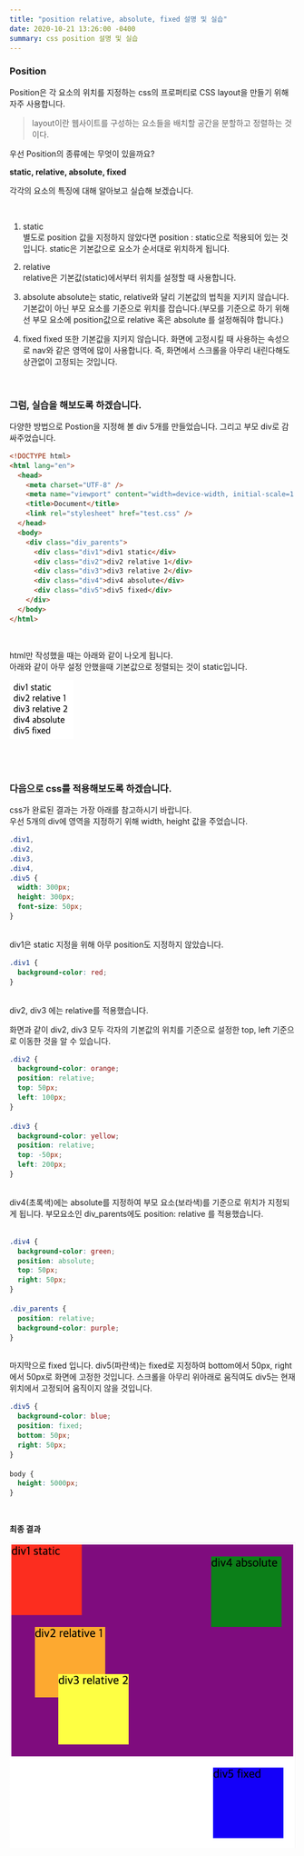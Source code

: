 ```yaml
---
title: "position relative, absolute, fixed 설명 및 실습"
date: 2020-10-21 13:26:00 -0400
summary: css position 설명 및 실습
---
```


### Position

Position은 각 요소의 위치를 지정하는 css의 프로퍼티로 CSS layout을 만들기 위해 자주 사용합니다.

>  layout이란 웹사이트를 구성하는 요소들을 배치할 공간을 분할하고 정렬하는 것이다.

우선 Position의 종류에는 무엇이 있을까요?

**static, relative, absolute, fixed**

각각의 요소의 특징에 대해 알아보고 실습해 보겠습니다.

<br>

1. static  
   별도로 position 값을 지정하지 않았다면 position : static으로 적용되어 있는 것입니다. static은 기본값으로 요소가 순서대로 위치하게 됩니다.

2. relative  
   relative은 기본값(static)에서부터 위치를 설정할 때 사용합니다.

3. absolute
   absolute는 static, relative와 달리 기본값의 법칙을 지키지 않습니다. 기본값이 아닌 부모 요소를 기준으로 위치를 잡습니다.(부모를 기준으로 하기 위해선 부모 요소에 position값으로 relative 혹은 absolute 를 설정해줘야 합니다.)

4. fixed
   fixed 또한 기본값을 지키지 않습니다. 화면에 고정시킬 때 사용하는 속성으로 nav와 같은 영역에 많이 사용합니다. 즉, 화면에서 스크롤을 아무리 내린다해도 상관없이 고정되는 것입니다.



<br>

### 그럼, 실습을 해보도록 하겠습니다.

다양한 방법으로 Postion을 지정해 볼 div 5개를 만들었습니다. 그리고 부모 div로 감싸주었습니다.

```html
<!DOCTYPE html>
<html lang="en">
  <head>
    <meta charset="UTF-8" />
    <meta name="viewport" content="width=device-width, initial-scale=1.0" />
    <title>Document</title>
    <link rel="stylesheet" href="test.css" />
  </head>
  <body>
    <div class="div_parents">
      <div class="div1">div1 static</div>
      <div class="div2">div2 relative 1</div>
      <div class="div3">div3 relative 2</div>
      <div class="div4">div4 absolute</div>
      <div class="div5">div5 fixed</div>
    </div>
  </body>
</html>

```

<br>

html만 작성했을 때는 아래와 같이 나오게 됩니다.  
아래와 같이 아무 설정 안했을때 기본값으로 정렬되는 것이 static입니다.

![position2](../img/2020-10-21/position1.png)

<br>
<br>

### 다음으로 css를 적용해보도록 하겠습니다.
  
css가 완료된 결과는 가장 아래를 참고하시기 바랍니다.  
우선 5개의 div에 영역을 지정하기 위해 width, height 값을 주었습니다.

```css
.div1,
.div2,
.div3,
.div4,
.div5 {
  width: 300px;
  height: 300px;
  font-size: 50px;
}
```

<br>
div1은 static 지정을 위해 아무 position도 지정하지 않았습니다.

```css
.div1 {
  background-color: red;
}
```



<br>
div2, div3 에는 relative를 적용했습니다.

화면과 같이 div2, div3 모두 각자의 기본값의 위치를 기준으로 설정한 top, left 기준으로 이동한 것을 알 수 있습니다.

```css
.div2 {
  background-color: orange;
  position: relative;
  top: 50px;
  left: 100px;
}

.div3 {
  background-color: yellow;
  position: relative;
  top: -50px;
  left: 200px;
}
```



<br>
div4(초록색)에는 absolute를 지정하여 부모 요소(보라색)를 기준으로 위치가 지정되게 됩니다.  
부모요소인 div_parents에도 position: relative 를 적용했습니다.

```css

.div4 {
  background-color: green;
  position: absolute;
  top: 50px;
  right: 50px;
}

.div_parents {
  position: relative;
  background-color: purple;
}
```


<br>
마지막으로 fixed 입니다.  
div5(파란색)는 fixed로 지정하여 bottom에서 50px, right에서 50px로 화면에 고정한 것입니다.  
스크롤을 아무리 위아래로 움직여도 div5는 현재 위치에서 고정되어 움직이지 않을 것입니다.

```css
.div5 {
  background-color: blue;
  position: fixed;
  bottom: 50px;
  right: 50px;
}

body {
  height: 5000px;
}
```



<br>

**최종 결과**

![position2](../img/2020-10-21/position2.png)